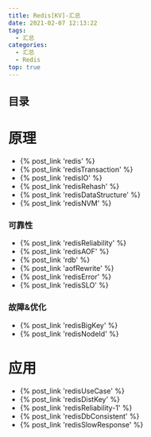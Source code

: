 ```yaml
---
title: Redis[KV]-汇总
date: 2021-02-07 12:13:22
tags:
  - 汇总
categories:
  - 汇总  
  - Redis
top: true    
---
```


<p></p>
<!-- more -->

## 目录
<!-- toc -->

# 原理
+ {%  post_link  'redis'  %}
+ {%  post_link  'redisTransaction'  %}
+ {%  post_link  'redisIO'  %}
+ {%  post_link  'redisRehash'  %}
+ {%  post_link  'redisDataStructure'  %}
+ {%  post_link  'redisNVM'  %}

### 可靠性
+ {%  post_link  'redisReliability'  %}
+ {%  post_link  'redisAOF'  %}
+ {%  post_link  'rdb'  %}
+ {%  post_link  'aofRewrite'  %}
+ {%  post_link  'redisError'  %}
+ {%  post_link  'redisSLO'  %}

### 故障&优化
+ {%  post_link  'redisBigKey'  %} 
+ {% post_link 'redisNodeId' %}

# 应用
+ {%  post_link  'redisUseCase'  %}
+ {%  post_link  'redisDistKey'  %}
+ {%  post_link  'redisReliability-1'  %}
+ {%  post_link  'redisDbConsistent'  %}
+ {% post_link 'redisSlowResponse' %} 

    
  

